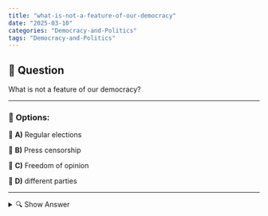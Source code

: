 ```yaml
---
title: "what-is-not-a-feature-of-our-democracy"
date: "2025-03-10"
categories: "Democracy-and-Politics"
tags: "Democracy-and-Politics"
---
```


## 📌 **Question**

What is not a feature of our democracy?



---

### 📝 **Options:**

🔘 **A)** Regular elections

🔘 **B)** Press censorship

🔘 **C)** Freedom of opinion

🔘 **D)** different parties

---

<details>
  <summary>🔍 Show Answer</summary>

  <p>
💡  <b>Correct Answer:</b>  b
  </p>
  <p>
    📖<b>Explanation:</b>
    In a democracy, regular elections play a central role because they allow citizens to freely elect their representatives. Freedom of expression is essential for citizens to be able to express their views openly. The presence of different parties promotes political competition and diversity of opinions. In contrast, press censorship restricts the freedom of the media and controls the dissemination of information. Such restrictions contradict the basic principles of a democratic society.
  </p>
</details>
